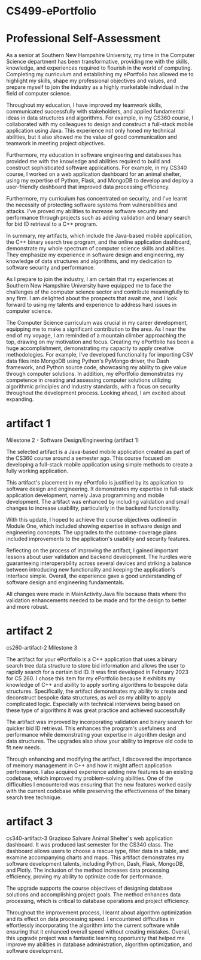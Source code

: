 # CS499-ePortfolio

# Professional Self-Assessment

As a senior at Southern New Hampshire University, my time in the Computer Science department has been transformative, providing me with the skills, knowledge, and experiences required to flourish in the world of computing. Completing my curriculum and establishing my ePortfolio has allowed me to highlight my skills, shape my professional objectives and values, and prepare myself to join the industry as a highly marketable individual in the field of computer science.

Throughout my education, I have improved my teamwork skills, communicated successfully with stakeholders, and applied fundamental ideas in data structures and algorithms. For example, in my CS360 course, I collaborated with my colleagues to design and construct a full-stack mobile application using Java. This experience not only honed my technical abilities, but it also showed me the value of good communication and teamwork in meeting project objectives.

Furthermore, my education in software engineering and databases has provided me with the knowledge and abilities required to build and construct sophisticated software applications. For example, in my CS340 course, I worked on a web application dashboard for an animal shelter, using my expertise of Python, Flask, and MongoDB to develop and deploy a user-friendly dashboard that improved data processing efficiency.

Furthermore, my curriculum has concentrated on security, and I've learnt the necessity of protecting software systems from vulnerabilities and attacks. I've proved my abilities to increase software security and performance through projects such as adding validation and binary search for bid ID retrieval to a C++ program.

In summary, my artifacts, which include the Java-based mobile application, the C++ binary search tree program, and the online application dashboard, demonstrate my whole spectrum of computer science skills and abilities. They emphasize my experience in software design and engineering, my knowledge of data structures and algorithms, and my dedication to software security and performance.

As I prepare to join the industry, I am certain that my experiences at Southern New Hampshire University have equipped me to face the challenges of the computer science sector and contribute meaningfully to any firm. I am delighted about the prospects that await me, and I look forward to using my talents and experience to address hard issues in computer science.

The Computer Science curriculum was crucial in my career development, equipping me to make a significant contribution to the area. As I near the end of my voyage, I am reminded of a mountain climber approaching the top, drawing on my motivation and focus. Creating my ePortfolio has been a huge accomplishment, demonstrating my capacity to apply creative methodologies. For example, I've developed functionality for importing CSV data files into MongoDB using Python's PyMongo driver, the Dash framework, and Python source code, showcasing my ability to give value through computer solutions. In addition, my ePortfolio demonstrates my competence in creating and assessing computer solutions utilizing algorithmic principles and industry standards, with a focus on security throughout the development process. Looking ahead, I am excited about expanding.


# artifact 1 
Milestone 2 - Software Design/Engineering (artifact 1)

The selected artifact is a Java-based mobile application created as part of the CS360 course around a semester ago. This course focused on developing a full-stack mobile application using simple methods to create a fully working application.

This artifact's placement in my ePortfolio is justified by its application to software design and engineering. It demonstrates my expertise in full-stack application development, namely Java programming and mobile development. The artifact was enhanced by including validation and small changes to increase usability, particularly in the backend functionality.

With this update, I hoped to achieve the course objectives outlined in Module One, which included showing expertise in software design and engineering concepts. The upgrades to the outcome-coverage plans included improvements to the application's usability and security features.

Reflecting on the process of improving the artifact, I gained important lessons about user validation and backend development. The hurdles were guaranteeing interoperability across several devices and striking a balance between introducing new functionality and keeping the application's interface simple. Overall, the experience gave a good understanding of software design and engineering fundamentals.

All changes were made in MainActivity.Java file because thats where the validation enhancements needed to be made and for the design to better and more robust.

# artifact 2 
cs260-artifact-2
Milestone 3

The artifact for your ePortfolio is a C++ application that uses a binary search tree data structure to store bid information and allows the user to rapidly search for a certain bid ID. It was first developed in February 2023 for CS 260. I chose this item for my ePortfolio because it exhibits my knowledge of C++ and ability to apply sorting algorithms to bespoke data structures. Specifically, the artifact demonstrates my ability to create and deconstruct bespoke data structures, as well as my ability to apply complicated logic. Especially with technical interviews being based on these type of algorithms it was great practice and achieved successfully

The artifact was improved by incorporating validation and binary search for quicker bid ID retrieval. This enhances the program's usefulness and performance while demonstrating your expertise in algorithm design and data structures. The upgrades also show your ability to improve old code to fit new needs.

Through enhancing and modifying the artifact, I discovered the importance of memory management in C++ and how it might affect application performance. I also acquired experience adding new features to an existing codebase, which improved my problem-solving abilities. One of the difficulties I encountered was ensuring that the new features worked easily with the current codebase while preserving the effectiveness of the binary search tree technique.

# artifact 3 
cs340-artifact-3
Grazioso Salvare Animal Shelter's web application dashboard.
It was produced last semester for the CS340 class. The dashboard allows users to choose a rescue type, filter data in a table, and examine accompanying charts and maps. This artifact demonstrates my software development talents, including Python, Dash, Flask, MongoDB, and Plotly. The inclusion of the method increases data processing efficiency, proving my ability to optimize code for performance.

The upgrade supports the course objectives of designing database solutions and accomplishing project goals. The method enhances data processing, which is critical to database operations and project efficiency.

Throughout the improvement process, I learnt about algorithm optimization and its effect on data processing speed. I encountered difficulties in effortlessly incorporating the algorithm into the current software while ensuring that it enhanced overall speed without creating mistakes. Overall, this upgrade project was a fantastic learning opportunity that helped me improve my abilities in database administration, algorithm optimization, and software development.
